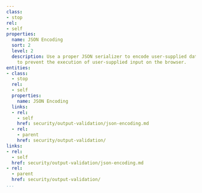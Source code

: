 ```yaml
---
class:
- stop
rel:
- self
properties:
  name: JSON Encoding
  sort: 2
  level: 2
  description: Use a proper JSON serializer to encode user-supplied data properly
    to prevent the execution of user-supplied input on the browser.
entities:
- class:
  - stop
  rel:
  - self
  properties:
    name: JSON Encoding
  links:
  - rel:
    - self
    href: security/output-validation/json-encoding.md
  - rel:
    - parent
    href: security/output-validation/
links:
- rel:
  - self
  href: security/output-validation/json-encoding.md
- rel:
  - parent
  href: security/output-validation/
...
```

